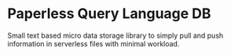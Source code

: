 # Paperless Query Language DB
Small text based micro data storage library to simply pull and push information in serverless files with minimal workload.
